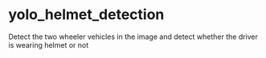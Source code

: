 # yolo_helmet_detection
Detect the two wheeler vehicles in the image and detect whether the driver is wearing helmet or not
